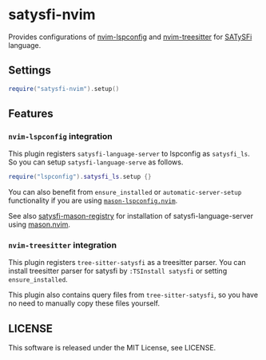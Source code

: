 # satysfi-nvim

Provides configurations of [nvim-lspconfig](https://github.com/neovim/nvim-lspconfig) and [nvim-treesitter](https://github.com/nvim-treesitter/nvim-treesitter) for [SATySFi](https://github.com/gfngfn/SATySFi) language.

## Settings

```lua
require("satysfi-nvim").setup()
```

## Features

### `nvim-lspconfig` integration

This plugin registers `satysfi-language-server` to lspconfig as `satysfi_ls`.
So you can setup `satysfi-language-serve` as follows.

```lua
require("lspconfig").satysfi_ls.setup {}
```

You can also benefit from `ensure_installed` or `automatic-server-setup` functionality if you are using [`mason-lspconfig.nvim`](https://github.com/williamboman/mason-lspconfig.nvim).

See also [satysfi-mason-registry](https://github.com/sankantsu/satysfi-mason-registry/tree/2023-12-17) for installation of satysfi-language-server using [mason.nvim](https://github.com/williamboman/mason.nvim).

### `nvim-treesitter` integration

This plugin registers `tree-sitter-satysfi` as a treesitter parser.
You can install treesitter parser for satysfi by `:TSInstall satysfi` or setting `ensure_installed`.

This plugin also contains query files from `tree-sitter-satysfi`, so you have no need to manually copy these files yourself.

## LICENSE

This software is released under the MIT License, see LICENSE.
